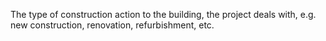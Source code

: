 The type of construction action to the building, the project deals with, e.g. new construction, renovation, refurbishment, etc.
